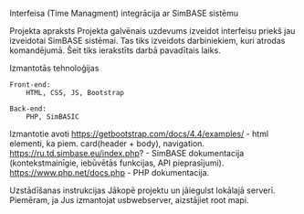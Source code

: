 Interfeisa (Time Managment) integrācija ar SimBASE sistēmu

Projekta apraksts
Projekta galvēnais uzdevums izveidot interfeisu priekš jau izveidotai SimBASE sistēmai. Tas tiks izveidots darbiniekiem, kuri atrodas komandējumā.
Šeit tiks ierakstīts darbā pavadītais laiks. 

Izmantotās tehnoloģijas

    Front-end:
        HTML, CSS, JS, Bootstrap
    
    Back-end:
        PHP, SimBASIC

Izmantotie avoti
    https://getbootstrap.com/docs/4.4/examples/ - html elementi, ka piem. card(header + body), navigation.
    https://ru.td.simbase.eu/index.php? - SimBASE dokumentacija (kontekstmainīgie, iebūvētās funkcijas, API pieprasījumi).
    https://www.php.net/docs.php - PHP dokumentacija.
    

Uzstādīšanas instrukcijas
    Jākopē projektu un jāiegulst lokālajā serverī. Piemēram, ja Jus izmantojat usbwebserver, aizstājiet root mapi.  
